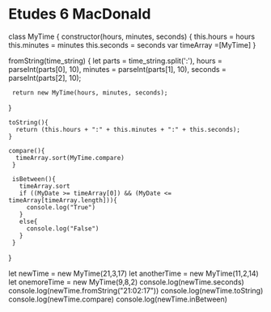 # Etudes 6 MacDonald
class MyTime {
   constructor(hours, minutes, seconds) {
     this.hours = hours
     this.minutes = minutes
     this.seconds = seconds
     var timeArray =[MyTime]
   }

 fromString(time_string) {
     let parts = time_string.split(':'),
         hours = parseInt(parts[0], 10),
         minutes = parseInt(parts[1], 10),
         seconds = parseInt(parts[2], 10);

     return new MyTime(hours, minutes, seconds);
   }

    toString(){
      return (this.hours + ":" + this.minutes + ":" + this.seconds);
    }

    compare(){
      timeArray.sort(MyTime.compare)
     }

     isBetween(){
       timeArray.sort
       if ((MyDate >= timeArray[0]) && (MyDate <= timeArray[timeArray.length])){
         console.log("True")
       }
       else{
         console.log("False")
       }
     }
  }

let newTime = new MyTime(21,3,17)
let anotherTime = new MyTime(11,2,14)
let onemoreTime = new MyTime(9,8,2)
console.log(newTime.seconds)
console.log(newTime.fromString("21:02:17"))
console.log(newTime.toString)
console.log(newTime.compare)
console.log(newTime.inBetween)
